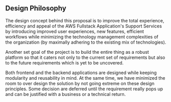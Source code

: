 ## Design Philosophy

The design concept behind this proposal is to improve the total experience, efficiency and appeal of the AWS Fullstack Application's Support Services by introducing improved user experiences, new features, efficient workflows while minimizing the technology management complexities of the organization (by maximally adhering to the existing mix of technologies). 

Another set goal of the project is to build the entire thing as a robust platform so that it caters not only to the current set of requirements but also to the future requirements which is yet to be uncovered.

Both frontend and the backend applications are designed while keeping modularity and reusability in mind. At the same time, we have  minimized the room to over design the solution by not going extreme on these design principles. Some decision are deferred until the requirement really pops up and can be justified with a business or a technical return.